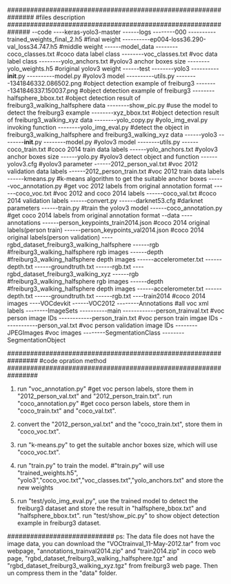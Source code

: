 
###############################################################
#files description
##############################################################
--code
----keras-yolo3-master
------logs
--------000
----------trained_weights_final_2.h5            #final weight
----------ep004-loss36.290-val_loss34.747.h5    #middle weight
------model_data
--------coco_classes.txt                        #coco data label class
--------voc_classes.txt                         #voc data label class
--------yolo_anchors.txt                        #yolov3 anchor boxes size
--------yolo_weights.h5                         #original yolov3 weight
------test
--------yolo3
----------__init__.py
----------model.py                              #yolov3 model
----------utils.py
--------1341846332.086502.png                   #object detection example of freiburg3
--------1341846337.150037.png                   #object detection example of freiburg3
--------halfsphere_bbox.txt                     #object detection result of freiburg3_walking_halfsphere data
--------show_pic.py                             #use the model to detect the freiburg3 example
--------xyz_bbox.txt                            #object detection result of freiburg3_walking_xyz data
--------yolo_copy.py                            #yolo_img_eval.py  invoking function
--------yolo_img_eval.py                        #detect the object in freiburg3_walking_halfsphere and freiburg3_walking_xyz data
------yolo3
--------__init__.py
--------model.py                                #yolov3 model
--------utils.py
------coco_train.txt                            #coco 2014 train data labels
------yolo_anchors.txt                          #yolov3 anchor boxes size
------yolo.py                                   #yolov3 detect object and function
------yolov3.cfg                                #yolov3 parameter
------2012_person_val.txt                       #voc 2012 validation data labels
------2012_person_train.txt                     #voc 2012 train data labels
------kmeans.py                                 #k-means algorithm to get the suitable anchor boxes
------voc_annotation.py                         #get voc 2012 labels from original annotation format
------coco_voc.txt                              #voc 2012 and coco 2014 labels
------coco_val.txt                              #coco 2014 validation labels
------convert.py
------darknet53.cfg                             #darknet parameters
------train.py                                  #train the yolov3 model
------coco_annotation.py                        #get coco 2014 labels from original annotation format
--data
----annotations
------person_keypoints_train2014.json           #coco 2014 original labels(person train)
------person_keypoints_val2014.json             #coco 2014 original labels(person validation)
----rgbd_dataset_freiburg3_walking_halfsphere
------rgb                                       #freiburg3_walking_halfsphere rgb images
------depth                                     #freiburg3_walking_halfsphere depth images
------accelerometer.txt
------depth.txt
------groundtruth.txt
------rgb.txt
----rgbd_dataset_freiburg3_walking_xyz
------rgb                                       #freiburg3_walking_halfsphere rgb images
------depth                                     #freiburg3_walking_halfsphere depth images
------accelerometer.txt
------depth.txt
------groundtruth.txt
------rgb.txt
----train2014                                   #coco 2014 images
----VOCdevkit
------VOC2012
--------Annotations                             #all voc xml labels
--------ImageSets
----------main
------------person_trainval.txt                 #voc person image IDs
------------person_train.txt                    #voc person train imgae IDs
------------person_val.txt                      #voc person validation image IDs
--------JPEGImages                              #voc images
--------SegmentationClass
--------SegmentationObject

################################################################
#code opration method
################################################################
1.  run "voc_annotation.py"  #get voc person labels, store them in  "2012_person_val.txt" and "2012_person_train.txt".
    run "coco_annotation.py"  #get coco person labels, store them in  "coco_train.txt" and "coco_val.txt".

2.  convert the "2012_person_val.txt" and the "coco_train.txt", store them in "coco_voc.txt".

3.  run "k-means.py" to get the suitable anchor boxes size, which will use "coco_voc.txt".

3.  run "train.py" to train the model. #"train.py" will use "trained_weights.h5", "yolo3","coco_voc.txt","voc_classes.txt","yolo_anchors.txt" and store the new weights

4.  run "test/yolo_img_eval.py", use the trained model to detect the freiburg3 dataset and store the result in "halfsphere_bbox.txt" and "halfsphere_bbox.txt".
    run "test/show_pic.py" to show object detection example in  freiburg3 dataset.


############################
ps: The data file does not have the image data,
    you can download the    "VOCtrainval_11-May-2012.tar" from voc webpage,
                            "annotations_trainval2014.zip" and "train2014.zip" in coco web page,
                            "rgbd_dataset_freiburg3_walking_halfsphere.tgz" and "rgbd_dataset_freiburg3_walking_xyz.tgz" from freiburg3 web page.
    Then un compress them in the "data" folder.

